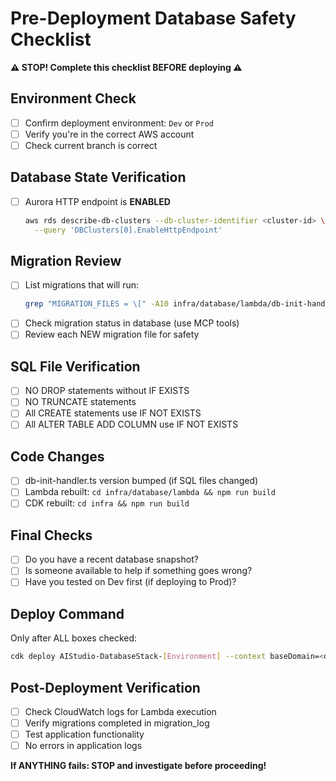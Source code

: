 # Pre-Deployment Database Safety Checklist

**⚠️ STOP! Complete this checklist BEFORE deploying ⚠️**

## Environment Check
- [ ] Confirm deployment environment: `Dev` or `Prod`
- [ ] Verify you're in the correct AWS account
- [ ] Check current branch is correct

## Database State Verification
- [ ] Aurora HTTP endpoint is **ENABLED**
  ```bash
  aws rds describe-db-clusters --db-cluster-identifier <cluster-id> \
    --query 'DBClusters[0].EnableHttpEndpoint'
  ```

## Migration Review
- [ ] List migrations that will run:
  ```bash
  grep "MIGRATION_FILES = \[" -A10 infra/database/lambda/db-init-handler.ts
  ```
- [ ] Check migration status in database (use MCP tools)
- [ ] Review each NEW migration file for safety

## SQL File Verification
- [ ] NO DROP statements without IF EXISTS
- [ ] NO TRUNCATE statements  
- [ ] All CREATE statements use IF NOT EXISTS
- [ ] All ALTER TABLE ADD COLUMN use IF NOT EXISTS

## Code Changes
- [ ] db-init-handler.ts version bumped (if SQL files changed)
- [ ] Lambda rebuilt: `cd infra/database/lambda && npm run build`
- [ ] CDK rebuilt: `cd infra && npm run build`

## Final Checks
- [ ] Do you have a recent database snapshot?
- [ ] Is someone available to help if something goes wrong?
- [ ] Have you tested on Dev first (if deploying to Prod)?

## Deploy Command
Only after ALL boxes checked:
```bash
cdk deploy AIStudio-DatabaseStack-[Environment] --context baseDomain=<domain>
```

## Post-Deployment Verification
- [ ] Check CloudWatch logs for Lambda execution
- [ ] Verify migrations completed in migration_log
- [ ] Test application functionality
- [ ] No errors in application logs

**If ANYTHING fails: STOP and investigate before proceeding!**